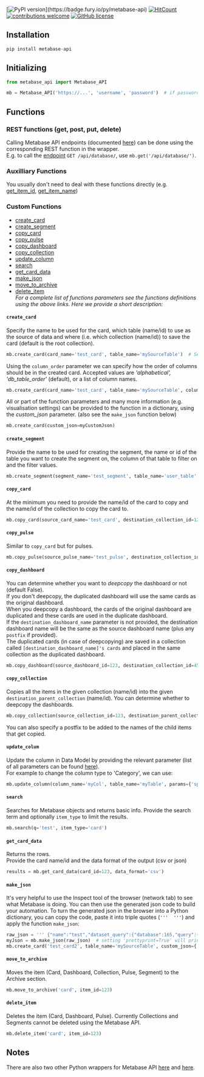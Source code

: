[![PyPI version](https://badge.fury.io/py/metabase-api.svg?)](https://badge.fury.io/py/metabase-api)
[![HitCount](http://hits.dwyl.com/vvaezian/metabase_api_python.svg)](http://hits.dwyl.com/vvaezian/metabase_api_python)
[![contributions welcome](https://img.shields.io/badge/contributions-welcome-brightgreen.svg)](https://github.com/vvaezian/metabase_api_python/issues)
[![GitHub license](https://img.shields.io/github/license/vvaezian/metabase_api_python.svg)](https://github.com/vvaezian/metabase_api_python/blob/master/LICENSE)

## Installation
```python
pip install metabase-api
```

## Initializing
```python
from metabase_api import Metabase_API

mb = Metabase_API('https://...', 'username', 'password')  # if password is not given, it will prompt for password
```
## Functions
### REST functions (get, post, put, delete)
Calling Metabase API endpoints (documented [here](https://github.com/metabase/metabase/blob/master/docs/api-documentation.md)) can be done using the corresponding REST function in the wrapper.  
E.g. to call the [endpoint](https://github.com/metabase/metabase/blob/master/docs/api-documentation.md#get-apidatabase) `GET /api/database/`, use `mb.get('/api/database/')`.

### Auxilliary Functions
You usually don't need to deal with these functions directly (e.g. [get_item_id](https://github.com/vvaezian/metabase_api_python/blob/b2ef09cf81647cdfc9a3e461fa2eb955b529f50b/metabase_api/metabase_api.py#L88), [get_item_name](https://github.com/vvaezian/metabase_api_python/blob/b2ef09cf81647cdfc9a3e461fa2eb955b529f50b/metabase_api/metabase_api.py#L76))

### Custom Functions

- [create_card](https://github.com/vvaezian/metabase_api_python/blob/b2ef09cf81647cdfc9a3e461fa2eb955b529f50b/metabase_api/metabase_api.py#L238)
- [create_segment](https://github.com/vvaezian/metabase_api_python/blob/b2ef09cf81647cdfc9a3e461fa2eb955b529f50b/metabase_api/metabase_api.py#L403)
- [copy_card](https://github.com/vvaezian/metabase_api_python/blob/b2ef09cf81647cdfc9a3e461fa2eb955b529f50b/metabase_api/metabase_api.py#L450)
- [copy_pulse](https://github.com/vvaezian/metabase_api_python/blob/b2ef09cf81647cdfc9a3e461fa2eb955b529f50b/metabase_api/metabase_api.py#L511)
- [copy_dashboard](https://github.com/vvaezian/metabase_api_python/blob/b2ef09cf81647cdfc9a3e461fa2eb955b529f50b/metabase_api/metabase_api.py#L563)
- [copy_collection](https://github.com/vvaezian/metabase_api_python/blob/b2ef09cf81647cdfc9a3e461fa2eb955b529f50b/metabase_api/metabase_api.py#L656)
- [update_column](https://github.com/vvaezian/metabase_api_python/blob/35e4ab921d9a0dcb6dafb0fc3b6d72a002d6acf7/metabase_api/metabase_api.py#L830)
- [search](https://github.com/vvaezian/metabase_api_python/blob/640fe70feb360e13aeff96c82ee1b51ce7e404a0/metabase_api/metabase_api.py#L797)
- [get_card_data](https://github.com/vvaezian/metabase_api_python/blob/640fe70feb360e13aeff96c82ee1b51ce7e404a0/metabase_api/metabase_api.py#L818)
- [make_json](https://github.com/vvaezian/metabase_api_python/blob/b2ef09cf81647cdfc9a3e461fa2eb955b529f50b/metabase_api/metabase_api.py#L827)
- [move_to_archive](https://github.com/vvaezian/metabase_api_python/blob/b2ef09cf81647cdfc9a3e461fa2eb955b529f50b/metabase_api/metabase_api.py#L757)
- [delete_item](https://github.com/vvaezian/metabase_api_python/blob/b2ef09cf81647cdfc9a3e461fa2eb955b529f50b/metabase_api/metabase_api.py#L786)  
*For a complete list of functions parameters see the functions definitions using the above links. Here we provide a short description:*

#### `create_card`
Specify the name to be used for the card, which table (name/id) to use as the source of data and where (i.e. which collection (name/id)) to save the card (default is the root collection).  
```python
mb.create_card(card_name='test_card', table_name='mySourceTable')  # Setting `verbose=True` will print extra information while creating the card.
```
Using the `column_order` parameter we can specify how the order of columns should be in the created card. Accepted values are *'alphabetical', 'db_table_order'* (default), or a list of column names.
```python
mb.create_card(card_name='test_card', table_name='mySourceTable', column_order=['myCol5', 'myCol3', 'myCol8'])
```
All or part of the function parameters and many more information (e.g. visualisation settings) can be provided to the function in a dictionary, using the *custom_json* parameter. (also see the `make_json` function below)
```python
mb.create_card(custom_json=myCustomJson)
```

#### `create_segment`
Provide the name to be used for creating the segment, the name or id of the table you want to create the segment on, the column of that table to filter on and the filter values.
```python
mb.create_segment(segment_name='test_segment', table_name='user_table', column_name='user_id', column_values=[123, 456, 789])
```

#### `copy_card`
At the minimum you need to provide the name/id of the card to copy and the name/id of the collection to copy the card to.
```python
mb.copy_card(source_card_name='test_card', destination_collection_id=123)
```

#### `copy_pulse`
Similar to `copy_card` but for pulses.
```python
mb.copy_pulse(source_pulse_name='test_pulse', destination_collection_id=123)
```

#### `copy_dashboard`
You can determine whether you want to *deepcopy* the dashboard or not (default False).  
If you don't deepcopy, the duplicated dashboard will use the same cards as the original dashboard.  
When you deepcopy a dashboard, the cards of the original dashboard are duplicated and these cards are used in the duplicate dashboard.  
If the `destination_dashboard_name` parameter is not provided, the destination dashboard name will be the same as the source dashboard name (plus any `postfix` if provided).  
The duplicated cards (in case of deepcopying) are saved in a collection called `[destination_dashboard_name]'s cards` and placed in the same collection as the duplicated dashboard.
```python
mb.copy_dashboard(source_dashboard_id=123, destination_collection_id=456, deepcopy=True)
```

#### `copy_collection`
Copies all the items in the given collection (name/id) into the given `destination_parent_collection` (name/id). You can determine whether to deepcopy the dashboards.
```python
mb.copy_collection(source_collection_id=123, destination_parent_collection_id=456, deepcopy_dashboards=True, verbose=True)
```
You can also specify a postfix to be added to the names of the child items that get copied.

#### `update_colum`
Update the column in Data Model by providing the relevant parameter (list of all parameters can be found [here](https://www.metabase.com/docs/latest/api-documentation.html#put-apifieldid)).  
For example to change the column type to 'Category', we can use:
```python
mb.update_column(column_name='myCol', table_name='myTable', params={'special_type':'type/Category'})
```

#### `search`
Searches for Metabase objects and returns basic info.
Provide the search term and optionally `item_type` to limit the results.
```Python
mb.search(q='test', item_type='card')
```

#### `get_card_data`
Returns the rows.  
Provide the card name/id and the data format of the output (csv or json)
```python
results = mb.get_card_data(card_id=123, data_format='csv')
```

#### `make_json`
It's very helpful to use the Inspect tool of the browser (network tab) to see what Metabase is doing. You can then use the generated json code to build your automation. To turn the generated json in the browser into a Python dictionary, you can copy the code, paste it into triple quotes (`'''  '''`) and apply the function `make_json`:
```python
raw_json = ''' {"name":"test","dataset_query":{"database":165,"query":{"fields":[["field-id",35839],["field-id",35813],["field-id",35829],["field-id",35858],["field-id",35835],["field-id",35803],["field-id",35843],["field-id",35810],["field-id",35826],["field-id",35815],["field-id",35831],["field-id",35827],["field-id",35852],["field-id",35832],["field-id",35863],["field-id",35851],["field-id",35850],["field-id",35864],["field-id",35854],["field-id",35846],["field-id",35811],["field-id",35933],["field-id",35862],["field-id",35833],["field-id",35816]],"source-table":2154},"type":"query"},"display":"table","description":null,"visualization_settings":{"table.column_formatting":[{"columns":["Diff"],"type":"range","colors":["#ED6E6E","white","#84BB4C"],"min_type":"custom","max_type":"custom","min_value":-30,"max_value":30,"operator":"=","value":"","color":"#509EE3","highlight_row":false}],"table.pivot_column":"Sale_Date","table.cell_column":"SKUID"},"archived":false,"enable_embedding":false,"embedding_params":null,"collection_id":183,"collection_position":null,"result_metadata":[{"name":"Sale_Date","display_name":"Sale_Date","base_type":"type/DateTime","fingerprint":{"global":{"distinct-count":1,"nil%":0},"type":{"type/DateTime":{"earliest":"2019-12-28T00:00:00","latest":"2019-12-28T00:00:00"}}},"special_type":null},{"name":"Account_ID","display_name":"Account_ID","base_type":"type/Text","fingerprint":{"global":{"distinct-count":411,"nil%":0},"type":{"type/Text":{"percent-json":0,"percent-url":0,"percent-email":0,"average-length":9}}},"special_type":null},{"name":"Account_Name","display_name":"Account_Name","base_type":"type/Text","fingerprint":{"global":{"distinct-count":410,"nil%":0.0015},"type":{"type/Text":{"percent-json":0,"percent-url":0,"percent-email":0,"average-length":21.2916}}},"special_type":null},{"name":"Account_Type","display_name":"Account_Type","base_type":"type/Text","special_type":"type/Category","fingerprint":{"global":{"distinct-count":5,"nil%":0.0015},"type":{"type/Text":{"percent-json":0,"percent-url":0,"percent-email":0,"average-length":3.7594}}}}],"metadata_checksum":"7XP8bmR1h5f662CFE87tjQ=="} '''
myJson = mb.make_json(raw_json)  # setting 'prettyprint=True' will print the output in a structured format.
mb.create_card('test_card2', table_name='mySourceTable', custom_json={'visualization_settings':myJson['visualization_settings']})
```

#### `move_to_archive`
Moves the item (Card, Dashboard, Collection, Pulse, Segment) to the Archive section.
```python
mb.move_to_archive('card', item_id=123)
```
#### `delete_item`
Deletes the item (Card, Dashboard, Pulse). Currently Collections and Segments cannot be deleted using the Metabase API.
```python
mb.delete_item('card', item_id=123)
```

## Notes
There are also two other Python wrappers for Metabase API [here](https://github.com/mertsalik/metabasepy) and [here](https://github.com/STUnitas/metabase-py).
